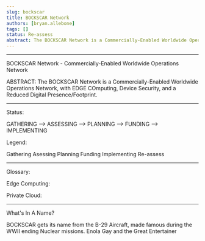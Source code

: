 ```yaml
---
slug: bockscar
title: BOCKSCAR Network
authors: [bryan.allebone]
tags: []
status: Re-assess
abstract: The BOCKSCAR Network is a Commercially-Enabled Worldwide Operations Network, with EDGE COmputing, Device Security, and a Reduced Digital Presence/Footprint.
---
```


---

BOCKSCAR Network - Commercially-Enabled Worldwide Operations Network

ABSTRACT: The BOCKSCAR Network is a Commercially-Enabled Worldwide Operations Network, with EDGE COmputing, Device Security, and a Reduced Digital Presence/Footprint.

---

<!--truncate-->

Status:

GATHERING --> ASSESSING --> PLANNING --> FUNDING --> IMPLEMENTING

Legend: 

Gathering
Asessing
Planning
Funding
Implementing
Re-assess

---

Glossary:

Edge Computing:

Private Cloud: 

---

What's In A Name?

BOCKSCAR gets its name from the B-29 Aircraft, made famous during the WWII ending Nuclear missions. Enola Gay and the Great Entertainer